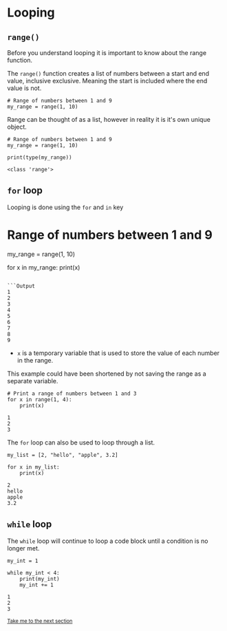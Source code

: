 # Looping

## `range()`

Before you understand looping it is important to know about the range function.

The `range()` function creates a list of numbers between a start and end value, inclusive exclusive. Meaning the start is included where the end value is not.

```python3
# Range of numbers between 1 and 9
my_range = range(1, 10)
```

Range can be thought of as a list, however in reality it is it's own unique object.

```python3
# Range of numbers between 1 and 9
my_range = range(1, 10)

print(type(my_range))
```

```Output
<class 'range'>
```

## `for` loop

Looping is done using the `for` and `in` key

# Range of numbers between 1 and 9
my_range = range(1, 10)

for x in my_range:
    print(x)
```

```Output
1
2
3
4
5
6
7
8
9
```

- `x` is a temporary variable that is used to store the value of each number in the range.

This example could have been shortened by not saving the range as a separate variable.

```python3
# Print a range of numbers between 1 and 3
for x in range(1, 4):
    print(x)
```

```Output
1
2
3
```

The `for` loop can also be used to loop through a list.

```python3
my_list = [2, "hello", "apple", 3.2]

for x in my_list:
    print(x)
```

```Output
2
hello
apple
3.2
```

## `while` loop

The `while` loop will continue to loop a code block until a condition is no longer met.

```python3
my_int = 1

while my_int < 4:
    print(my_int)
    my_int += 1
```

```Output
1
2
3
```

<sub>[Take me to the next section]()</sub>